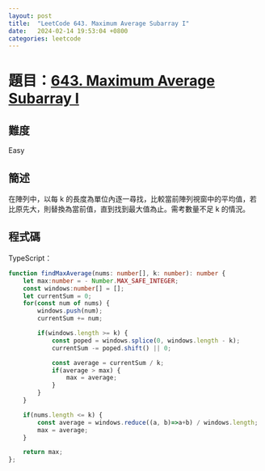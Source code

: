 ```yaml
---
layout: post
title:  "LeetCode 643. Maximum Average Subarray I"
date:   2024-02-14 19:53:04 +0800
categories: leetcode
---
```


# 題目：[643. Maximum Average Subarray I](https://leetcode.com/problems/maximum-average-subarray-i)

## 難度
Easy

## 簡述
在陣列中，以每 k 的長度為單位內逐一尋找，比較當前陣列視窗中的平均值，若比原先大，則替換為當前值，直到找到最大值為止。需考數量不足 k 的情況。

## 程式碼
TypeScript：
```typescript
function findMaxAverage(nums: number[], k: number): number {
    let max:number = - Number.MAX_SAFE_INTEGER;
    const windows:number[] = [];
    let currentSum = 0;
    for(const num of nums) {
        windows.push(num);
        currentSum += num;

        if(windows.length >= k) {
            const poped = windows.splice(0, windows.length - k);
            currentSum -= poped.shift() || 0;

            const average = currentSum / k;
            if(average > max) {
                max = average;
            }
        }
    }

    if(nums.length <= k) {
        const average = windows.reduce((a, b)=>a+b) / windows.length;
        max = average;
    }

    return max;
};
```